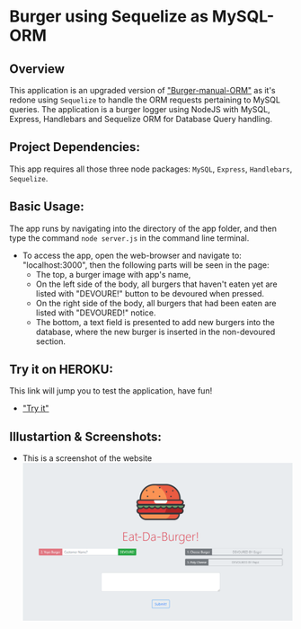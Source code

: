 # Burger using Sequelize as MySQL-ORM 

## Overview
This application is an upgraded version of ["Burger-manual-ORM"](https://github.com/ibsafi/Burger-manual-ORM) as it's redone using `Sequelize` to handle the ORM requests pertaining to MySQL queries. The application is a burger logger using NodeJS with MySQL, Express, Handlebars and Sequelize ORM for Database Query handling.

## Project Dependencies:
This app requires all those three node packages: `MySQL`, `Express`, `Handlebars`, `Sequelize`.

## Basic Usage:
The app runs by navigating into the directory of the app folder, and then type the command  `node server.js` in the command line terminal.

* To access the app, open the web-browser and navigate to: "localhost:3000", then the following parts will be seen in the page:
  * The top, a burger image with app's name, 
  * On the left side of the body, all burgers that haven't eaten yet are listed with "DEVOURE!" button to be devoured when pressed.
  * On the right side of the body, all burgers that had been eaten are listed with "DEVOURED!" notice.
  * The bottom, a text field is presented to add new burgers into the database, where the new burger is inserted in the non-devoured section.

## Try it on HEROKU:
This link will jump you to test the application, have fun!
 
  * ["Try it"](https://young-shore-13847.herokuapp.com/)

## Illustartion & Screenshots:

  * This is a screenshot of the website
![a Screenshot of the app usage](./images/screen.png)
